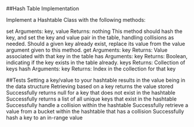 ##Hash Table Implementation

Implement a Hashtable Class with the following methods:

set
Arguments: key, value
Returns: nothing
This method should hash the key, and set the key and value pair in the table, handling collisions as needed.
Should a given key already exist, replace its value from the value argument given to this method.
get
Arguments: key
Returns: Value associated with that key in the table
has
Arguments: key
Returns: Boolean, indicating if the key exists in the table already.
keys
Returns: Collection of keys
hash
Arguments: key
Returns: Index in the collection for that key


##Tests
Setting a key/value to your hashtable results in the value being in the data structure
Retrieving based on a key returns the value stored
Successfully returns null for a key that does not exist in the hashtable
Successfully returns a list of all unique keys that exist in the hashtable
Successfully handle a collision within the hashtable
Successfully retrieve a value from a bucket within the hashtable that has a collision
Successfully hash a key to an in-range value